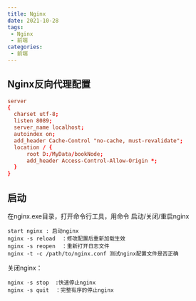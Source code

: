 ```yaml
---
title: Nginx
date: 2021-10-28
tags:
 - Nginx
 - 前端
categories:
 - 前端
---
```


## Nginx反向代理配置

```conf
server
{ 
  charset utf-8;
  listen 8089;
  server_name localhost;
  autoindex on;
  add_header Cache-Control "no-cache, must-revalidate";
  location / { 
      root D:/MyData/bookNode;
	  add_header Access-Control-Allow-Origin *;
  }
}
```

## 启动

在nginx.exe目录，打开命令行工具，用命令 启动/关闭/重启nginx 
 
```
start nginx : 启动nginx
nginx -s reload  ：修改配置后重新加载生效
nginx -s reopen  ：重新打开日志文件
nginx -t -c /path/to/nginx.conf 测试nginx配置文件是否正确
```

关闭nginx：
```
nginx -s stop  :快速停止nginx
nginx -s quit  ：完整有序的停止nginx
```